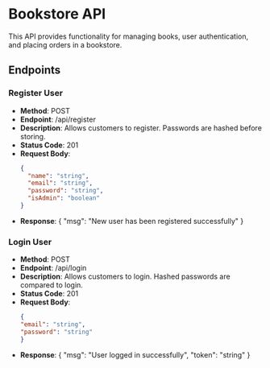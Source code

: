 # Bookstore API

This API provides functionality for managing books, user authentication, and placing orders in a bookstore.

## Endpoints

### Register User

- **Method**: POST
- **Endpoint**: /api/register
- **Description**: Allows customers to register. Passwords are hashed before storing.
- **Status Code**: 201
- **Request Body**:
  ```json
  {
    "name": "string",
    "email": "string",
    "password": "string",
    "isAdmin": "boolean"
  }
- **Response**:
   {
  "msg": "New user has been registered successfully"
  }


### Login User
- **Method**: POST
- **Endpoint**: /api/login
- **Description**: Allows customers to login. Hashed passwords are compared to login.
- **Status Code**: 201
- **Request Body**:
  ```json
  {
  "email": "string",
  "password": "string"
  }
 - **Response**:
  {
  "msg": "User logged in successfully",
  "token": "string"
}









